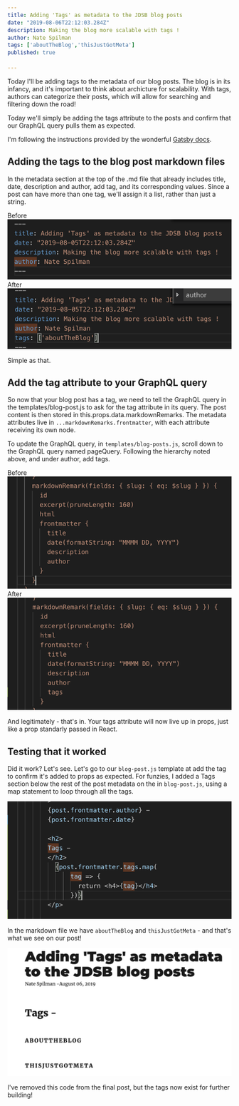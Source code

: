 ```yaml
---
title: Adding 'Tags' as metadata to the JDSB blog posts
date: "2019-08-06T22:12:03.284Z"
description: Making the blog more scalable with tags !
author: Nate Spilman
tags: ['aboutTheBlog','thisJustGotMeta']
published: true

---
```


Today I'll be adding tags to the metadata of our blog posts. The blog is in its infancy, and it's important to think about archicture for scalability. With tags, authors can categorize their posts, which will allow for searching and filtering down the road! 

Today we'll simply be adding the tags attribute to the posts and confirm that our GraphQL query pulls them as expected. 

I'm following the instructions provided by the wonderful [Gatsby docs](https://www.gatsbyjs.org/docs/). 

## Adding the tags to the blog post markdown files

In the metadata section at the top of the .md file that already includes title, date, description and author, add tag, and its corresponding values. Since a post can have more than one tag, we'll assign it a list, rather than just a string. 

Before
![](./beforeTagsMD.png)
After
![](./afterTagsMD.png)

Simple as that. 

## Add the tag attribute to your GraphQL query
So now that your blog post has a tag, we need to tell the GraphQL query in the templates/blog-post.js to ask for the tag attribute in its query. The post content is then stored in this.props.data.markdownRemarks. The metadata attributes live in `...markdownRemarks.frontmatter`, with each attribute receiving its own node. 

To update the GraphQL query, in `templates/blog-posts.js`, scroll down to the GraphQL query named pageQuery. Following the hierarchy noted above, and under author, add tags. 

Before
![](./beforeTagsGql.png)
After
![](./afterTagsGql.png)

And legitimately - that's in. Your tags attribute will now live up in props, just like a prop standarly passed in React. 

## Testing that it worked
Did it work? Let's see. Let's go to our `blog-post.js` template at add the tag to confirm it's added to props as expected. For funzies, I added a Tags section below the rest of the post metadata on the in `blog-post.js`, using a map statement to loop through all the tags. 

![](./testingAddingToBlog.png)

In the markdown file we have `aboutTheBlog` and `thisJustGotMeta` - and that's what we see on our post! 

![](./finalResult.png)

I've removed this code from the final post, but the tags now exist for further building!



